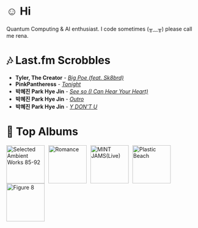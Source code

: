 # ☺︎ Hi



Quantum Computing & AI enthusiast. I code sometimes (╥﹏╥)
please call me rena. 

# 🎶 Last.fm Scrobbles

- **Tyler, The Creator** - *[Big Poe (feat. Sk8brd)](https://www.last.fm/music/Tyler,+The+Creator/_/Big+Poe+(feat.+Sk8brd))*
- **PinkPantheress** - *[Tonight](https://www.last.fm/music/PinkPantheress/_/Tonight)*
- **박혜진 Park Hye Jin** - *[See so (I Can Hear Your Heart)](https://www.last.fm/music/%EB%B0%95%ED%98%9C%EC%A7%84+Park+Hye+Jin/_/See+so+(I+Can+Hear+Your+Heart))*
- **박혜진 Park Hye Jin** - *[Outro](https://www.last.fm/music/%EB%B0%95%ED%98%9C%EC%A7%84+Park+Hye+Jin/_/Outro)*
- **박혜진 Park Hye Jin** - *[Y DON'T U](https://www.last.fm/music/%EB%B0%95%ED%98%9C%EC%A7%84+Park+Hye+Jin/_/Y+DON%27T+U)*

# 📀 Top Albums

<a href='https://www.last.fm/music/Aphex+Twin/Selected+Ambient+Works+85-92'><img src='https://lastfm.freetls.fastly.net/i/u/300x300/36307d33d9e5025c8f4564748e17a5f8.jpg' alt='Selected Ambient Works 85-92' title='Aphex Twin - Selected Ambient Works 85-92' width='100' style='margin-right: 10px;'></a><a href='https://www.last.fm/music/Fontaines+D.C./Romance'><img src='https://lastfm.freetls.fastly.net/i/u/300x300/4f4ae1fdc6b81d93c41c0054d596ccf0.png' alt='Romance' title='Fontaines D.C. - Romance' width='100' style='margin-right: 10px;'></a><a href='https://www.last.fm/music/Casiopea/MINT+JAMS(Live)'><img src='https://lastfm.freetls.fastly.net/i/u/300x300/3915580e1b782761ca3d197603ff932f.jpg' alt='MINT JAMS(Live)' title='Casiopea - MINT JAMS(Live)' width='100' style='margin-right: 10px;'></a><a href='https://www.last.fm/music/Gorillaz/Plastic+Beach'><img src='https://lastfm.freetls.fastly.net/i/u/300x300/ce6e2af584a5480b85b79371b219a92e.png' alt='Plastic Beach' title='Gorillaz - Plastic Beach' width='100' style='margin-right: 10px;'></a><a href='https://www.last.fm/music/Elliott+Smith/Figure+8'><img src='https://lastfm.freetls.fastly.net/i/u/300x300/120386f2880f47dfc71873cda716683c.png' alt='Figure 8' title='Elliott Smith - Figure 8' width='100' style='margin-right: 10px;'></a>